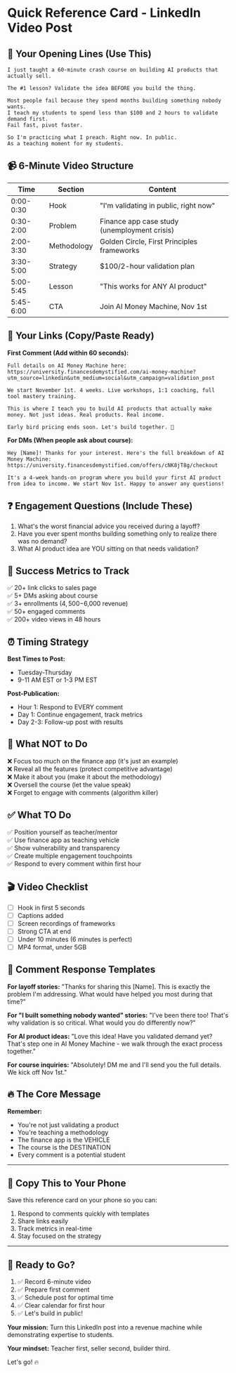 # Quick Reference Card - LinkedIn Video Post

## 🎯 Your Opening Lines (Use This)

```
I just taught a 60-minute crash course on building AI products that actually sell.

The #1 lesson? Validate the idea BEFORE you build the thing.

Most people fail because they spend months building something nobody wants. 
I teach my students to spend less than $100 and 2 hours to validate demand first. 
Fail fast, pivot faster.

So I'm practicing what I preach. Right now. In public. 
As a teaching moment for my students.
```

## 📹 6-Minute Video Structure

| Time | Section | Content |
|------|---------|---------|
| 0:00-0:30 | Hook | "I'm validating in public, right now" |
| 0:30-2:00 | Problem | Finance app case study (unemployment crisis) |
| 2:00-3:30 | Methodology | Golden Circle, First Principles frameworks |
| 3:30-5:00 | Strategy | $100/2-hour validation plan |
| 5:00-5:45 | Lesson | "This works for ANY AI product" |
| 5:45-6:00 | CTA | Join AI Money Machine, Nov 1st |

## 🔗 Your Links (Copy/Paste Ready)

**First Comment (Add within 60 seconds):**
```
Full details on AI Money Machine here: https://university.financesdemystified.com/ai-money-machine?utm_source=linkedin&utm_medium=social&utm_campaign=validation_post

We start November 1st. 4 weeks. Live workshops, 1:1 coaching, full tool mastery training.

This is where I teach you to build AI products that actually make money. Not just ideas. Real products. Real income.

Early bird pricing ends soon. Let's build together. 🚀
```

**For DMs (When people ask about course):**
```
Hey [Name]! Thanks for your interest. Here's the full breakdown of AI Money Machine: https://university.financesdemystified.com/offers/cNK8jT8g/checkout

It's a 4-week hands-on program where you build your first AI product from idea to income. We start Nov 1st. Happy to answer any questions!
```

## ❓ Engagement Questions (Include These)

1. What's the worst financial advice you received during a layoff?
2. Have you ever spent months building something only to realize there was no demand?
3. What AI product idea are YOU sitting on that needs validation?

## 🎯 Success Metrics to Track

✅ 20+ link clicks to sales page  
✅ 5+ DMs asking about course  
✅ 3+ enrollments ($4,500-$6,000 revenue)  
✅ 50+ engaged comments  
✅ 200+ video views in 48 hours  

## ⏰ Timing Strategy

**Best Times to Post:**
- Tuesday-Thursday
- 9-11 AM EST or 1-3 PM EST

**Post-Publication:**
- Hour 1: Respond to EVERY comment
- Day 1: Continue engagement, track metrics
- Day 2-3: Follow-up post with results

## 🚫 What NOT to Do

❌ Focus too much on the finance app (it's just an example)  
❌ Reveal all the features (protect competitive advantage)  
❌ Make it about you (make it about the methodology)  
❌ Oversell the course (let the value speak)  
❌ Forget to engage with comments (algorithm killer)  

## ✅ What TO Do

✅ Position yourself as teacher/mentor  
✅ Use finance app as teaching vehicle  
✅ Show vulnerability and transparency  
✅ Create multiple engagement touchpoints  
✅ Respond to every comment within first hour  

## 🎬 Video Checklist

- [ ] Hook in first 5 seconds
- [ ] Captions added
- [ ] Screen recordings of frameworks
- [ ] Strong CTA at end
- [ ] Under 10 minutes (6 minutes is perfect)
- [ ] MP4 format, under 5GB

## 💬 Comment Response Templates

**For layoff stories:**
"Thanks for sharing this [Name]. This is exactly the problem I'm addressing. What would have helped you most during that time?"

**For "I built something nobody wanted" stories:**
"I've been there too! That's why validation is so critical. What would you do differently now?"

**For AI product ideas:**
"Love this idea! Have you validated demand yet? That's step one in AI Money Machine - we walk through the exact process together."

**For course inquiries:**
"Absolutely! DM me and I'll send you the full details. We kick off Nov 1st."

## 🔥 The Core Message

**Remember:**
- You're not just validating a product
- You're teaching a methodology
- The finance app is the VEHICLE
- The course is the DESTINATION
- Every comment is a potential student

---

## 📱 Copy This to Your Phone

Save this reference card on your phone so you can:
1. Respond to comments quickly with templates
2. Share links easily
3. Track metrics in real-time
4. Stay focused on the strategy

---

## 🚀 Ready to Go?

1. ✅ Record 6-minute video
2. ✅ Prepare first comment
3. ✅ Schedule post for optimal time
4. ✅ Clear calendar for first hour
5. ✅ Let's build in public!

**Your mission:** Turn this LinkedIn post into a revenue machine while demonstrating expertise to students.

**Your mindset:** Teacher first, seller second, builder third.

Let's go! 🔥
